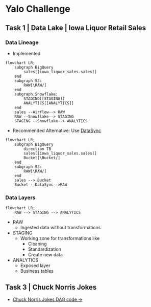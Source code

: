# Yalo Challenge

## Task 1 | Data Lake | Iowa Liquor Retail Sales 

### Data Lineage

 * Implemented

```mermaid
flowchart LR;
    subgraph BigQuery
        sales[[iowa_liquor_sales.sales]]
    end
    subgraph S3:
        RAW[\RAW/]
    end
    subgraph Snowflake:
        STAGING[[STAGING]]
        ANALYTICS[[ANALYTICS]]
    end
    sales --Airflow--> RAW
    RAW --Snowflake--> STAGING
    STAGING --Snowflake--> ANALYTICS
```

 * Recommended Alternative: Use [DataSync](https://docs.aws.amazon.com/datasync/latest/userguide/tutorial_transfer-google-cloud-storage.html)

```mermaid
flowchart LR;
    subgraph BigQuery
        direction TB
        sales[[iowa_liquor_sales.sales]]
        Bucket[\Bucket/]
    end
    subgraph S3:
        RAW[\RAW/]
    end
    sales --> Bucket
    Bucket --DataSync-->RAW
```

### Data Layers
```mermaid
flowchart LR;
    RAW --> STAGING --> ANALYTICS
```

 * RAW
   * Ingested data without transformations
 * STAGING
   * Working zone for transformations like
     * Cleaning
     * Standardization
     * Create new data
 * ANALYTICS
   * Exposed layer
   * Business tables

## Task 3 | Chuck Norris Jokes

 * [Chuck Norris Jokes DAG code →](dags/dag_chuck_norris_jokes/chuck_norris_jokes.py)